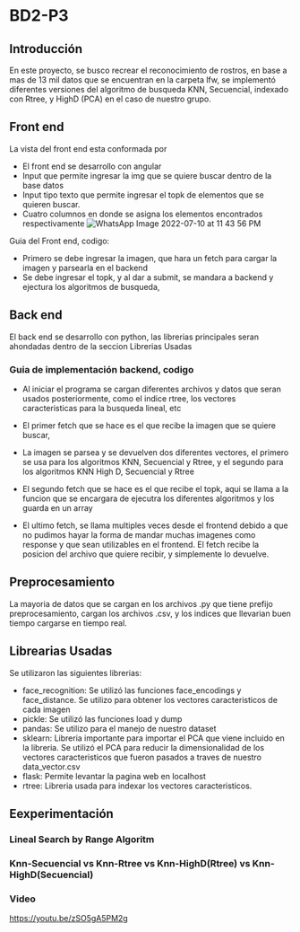 # BD2-P3

## Introducción

En este proyecto, se busco recrear el reconocimiento de rostros, en base a mas de 13 mil datos que se encuentran en la carpeta lfw, se implementó diferentes versiones del algoritmo de busqueda KNN, Secuencial, indexado con Rtree, y HighD (PCA) en el caso de nuestro grupo.

## Front end
La vista del front end esta conformada por
* El front end se desarrollo con angular
* Input que permite ingresar la img que se quiere buscar dentro de la base datos
* Input tipo texto que permite ingresar el topk de elementos que se quieren buscar.
* Cuatro columnos en donde se asigna los elementos encontrados respectivamente 
![WhatsApp Image 2022-07-10 at 11 43 56 PM](https://user-images.githubusercontent.com/66433825/178191198-3df65a7e-ddae-4835-9544-06ae251b666d.jpeg)

Guia del Front end, codigo:
* Primero se debe ingresar la imagen, que hara un fetch para cargar la imagen y parsearla en el backend
* Se debe ingresar el topk, y al dar a submit, se mandara a backend y ejectura los algoritmos de busqueda,

## Back end
El back end se desarrollo con python, las librerias principales seran ahondadas dentro de la seccion Librerias Usadas

### Guia de implementación backend, codigo

* Al iniciar el programa se cargan diferentes archivos y datos que seran usados posteriormente, como el indice rtree, los vectores caracteristicas para la busqueda lineal, etc
* El primer fetch que se hace es el que recibe la imagen que se quiere buscar, 
 
* La imagen se parsea y se devuelven dos diferentes vectores, el primero se usa para los algoritmos KNN, Secuencial y Rtree, y el segundo para los algoritmos KNN High D, Secuencial y Rtree  

* El segundo fetch que se hace es el que recibe el topk, aqui se llama a la funcion que se encargara de ejecutra los diferentes algoritmos y los guarda en un array

* El ultimo fetch, se llama multiples veces desde el frontend debido a que no pudimos hayar la forma de mandar muchas imagenes como response y que sean utilizables en el frontend. El fetch recibe la posicion del archivo que quiere recibir, y simplemente lo devuelve.


## Preprocesamiento
La mayoria de datos que se cargan en los archivos .py que tiene prefijo preprocesamiento, cargan los archivos .csv, y los indices que llevarian buen tiempo cargarse en tiempo real.

## Librearias Usadas

 Se utilizaron las siguientes librerias:
 * face_recognition: Se utilizó las funciones face_encodings y face_distance. Se utilizo para obtener los vectores caracteristicos de cada imagen
 * pickle: Se utilizó las funciones load y dump
 * pandas: Se utilizo para el manejo de nuestro dataset
 * sklearn: Libreria importante para importar el PCA que viene incluido en la libreria. Se utilizó el PCA para reducir la dimensionalidad de los vectores caracteristicos que fueron pasados a traves de nuestro data_vector.csv
 * flask: Permite levantar la pagina web en localhost
 * rtree: Libreria usada para indexar los vectores caracteristicos.
 
## Eexperimentación

### Lineal Search by Range Algoritm 

### Knn-Secuencial vs Knn-Rtree vs Knn-HighD(Rtree) vs Knn-HighD(Secuencial)

### Video 
https://youtu.be/zSO5gA5PM2g
